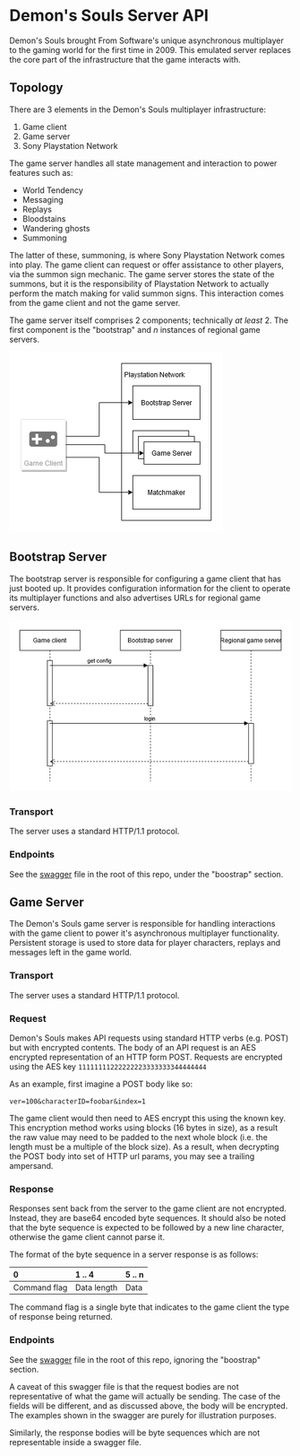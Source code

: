 # Demon's Souls Server API
Demon's Souls brought From Software's unique asynchronous multiplayer to the
gaming world for the first time in 2009. This emulated server replaces the
core part of the infrastructure that the game interacts with.

## Topology
There are 3 elements in the Demon's Souls multiplayer infrastructure:

1. Game client
2. Game server
3. Sony Playstation Network

The game server handles all state management and interaction to power features
such as:

* World Tendency
* Messaging
* Replays
* Bloodstains
* Wandering ghosts
* Summoning

The latter of these, summoning, is where Sony Playstation Network comes into
play. The game client can request or offer assistance to other players, via the
summon sign mechanic. The game server stores the state of the summons, but it
is the responsibility of Playstation Network to actually perform the match
making for valid summon signs. This interaction comes from the game client and
not the game server.

The game server itself comprises 2 components; technically _at least_ 2. The
first component is the "bootstrap" and _n_ instances of regional game servers.

![topology](demons-souls-topology.png)

## Bootstrap Server
The bootstrap server is responsible for configuring a game client that has
just booted up. It provides configuration information for the client to operate
its multiplayer functions and also advertises URLs for regional game servers.

![bootstrap](demons-souls-bootstrap.png)

### Transport
The server uses a standard HTTP/1.1 protocol.

### Endpoints

See the [swagger](swagger.yaml) file in the root of this repo, under the
"boostrap" section.

## Game Server
The Demon's Souls game server is responsible for handling interactions with the
game client to power it's asynchronous multiplayer functionality. Persistent
storage is used to store data for player characters, replays and messages left
in the game world.

### Transport
The server uses a standard HTTP/1.1 protocol.

### Request
Demon's Souls makes API requests using standard HTTP verbs (e.g. POST) but with
encrypted contents. The body of an API request is an AES encrypted representation
of an HTTP form POST. Requests are encrypted using the AES key `11111111222222223333333344444444`

As an example, first imagine a POST body like so:

```
ver=100&characterID=foobar&index=1
```

The game client would then need to AES encrypt this using the known key. This
encryption method works using blocks (16 bytes in size), as a result the raw
value may need to be padded to the next whole block (i.e. the length must be a
multiple of the block size). As a result, when decrypting the POST body into set
of HTTP url params, you may see a trailing ampersand.

### Response
Responses sent back from the server to the game client are not encrypted. Instead,
they are base64 encoded byte sequences. It should also be noted that the byte
sequence is expected to be followed by a new line character, otherwise the
game client cannot parse it.

The format of the byte sequence in a server response is as follows:

| 0            | 1 .. 4      | 5 .. n |
| :----------- | :---------- | :----- |
| Command flag | Data length | Data   |

The command flag is a single byte that indicates to the game client the type
of response being returned.

### Endpoints

See the [swagger](swagger.yaml) file in the root of this repo, ignoring the
"boostrap" section.

A caveat of this swagger file is that the request bodies are not representative
of what the game will actually be sending. The case of the fields will be
different, and as discussed above, the body will be encrypted. The examples
shown in the swagger are purely for illustration purposes.

Similarly, the response bodies will be byte sequences which are not representable
inside a swagger file.

